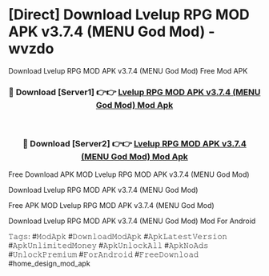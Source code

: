 # [Direct] Download Lvelup RPG MOD APK v3.7.4 (MENU God Mod) - wvzdo
Download Lvelup RPG MOD APK v3.7.4 (MENU God Mod) Free Mod APK

<div align="center">
<h3>🔴 Download [Server1] 👉👉 <a href="https://apk-comot.site?title=Lvelup_RPG_MOD_APK_v3.7.4_(MENU_God_Mod)">Lvelup RPG MOD APK v3.7.4 (MENU God Mod) Mod Apk</a></h3><br>

<h3>🔴 Download [Server2] 👉👉 <a href="https://apk-comot.site?title=Lvelup_RPG_MOD_APK_v3.7.4_(MENU_God_Mod)">Lvelup RPG MOD APK v3.7.4 (MENU God Mod) Mod Apk</a></h3>
</div>


Free Download APK MOD Lvelup RPG MOD APK v3.7.4 (MENU God Mod)

Download Lvelup RPG MOD APK v3.7.4 (MENU God Mod) 

Free APK MOD Lvelup RPG MOD APK v3.7.4 (MENU God Mod) 

Download Lvelup RPG MOD APK v3.7.4 (MENU God Mod) Mod For Android

𝚃𝚊𝚐𝚜: #𝙼𝚘𝚍𝙰𝚙𝚔 #𝙳𝚘𝚠𝚗𝚕𝚘𝚊𝚍𝙼𝚘𝚍𝙰𝚙𝚔 #𝙰𝚙𝚔𝙻𝚊𝚝𝚎𝚜𝚝𝚅𝚎𝚛𝚜𝚒𝚘𝚗 #𝙰𝚙𝚔𝚄𝚗𝚕𝚒𝚖𝚒𝚝𝚎𝚍𝙼𝚘𝚗𝚎𝚢 #𝙰𝚙𝚔𝚄𝚗𝚕𝚘𝚌𝚔𝙰𝚕𝚕 #𝙰𝚙𝚔𝙽𝚘𝙰𝚍𝚜 #𝚄𝚗𝚕𝚘𝚌𝚔𝙿𝚛𝚎𝚖𝚒𝚞𝚖 #𝙵𝚘𝚛𝙰𝚗𝚍𝚛𝚘𝚒𝚍 #𝙵𝚛𝚎𝚎𝙳𝚘𝚠𝚗𝚕𝚘𝚊𝚍 #home_design_mod_apk